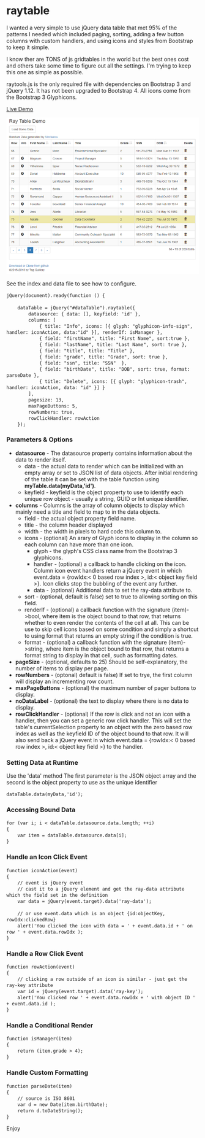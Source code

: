 # raytable
I wanted a very simple to use jQuery data table that met 95% of the patterns I needed which included paging, sorting, 
adding a few button columns with custom handlers, and using icons and styles from Bootstrap to keep it simple.

I know ther are TONS of js gridtables in the world but the best ones cost and others take some time to figure out all the settings.
I'm trying to keep this one as simple as possible.

raytools.js is the only required file with dependencies on Bootstrap 3 and jQuery 1.12. It has not been upgraded to Bootstrap 4. All icons come from the Bootstrap 3 Glyphicons.

[Live Demo](http://www.raydreams.com/raytable/)

![Raytools data grid](/Screenshots/screen.png)

See the index and data file to see how to configure.

```
jQuery(document).ready(function () {

	dataTable = jQuery("#dataTable").raytable({
		datasource: { data: [], keyfield: 'id' },
		columns: [
			{ title: "Info", icons: [{ glyph: "glyphicon-info-sign", handler: iconAction, data:"id" }], renderIf: isManager },
			{ field: "firstName", title: "First Name", sort:true },
			{ field: "lastName", title: "Last Name", sort: true },
			{ field: "title", title: "Title" },
			{ field: "grade", title: "Grade", sort: true },
			{ field: "ssn", title: "SSN"  },
			{ field: "birthDate", title: "DOB", sort: true, format: parseDate },
			{ title: "Delete", icons: [{ glyph: "glyphicon-trash", handler: iconAction, data: "id" }] }
		],
		pagesize: 13,
		maxPageButtons: 5,
		rowNumbers: true,
		rowClickHandler: rowAction
	});
```

### Parameters & Options
* **datasource** - The datasource property contains information about the data to render itself.
  * data - the actual data to render which can be initialized with an empty array or set to JSON list of data objects. After initial rendering of the table it can be set with the table function using **myTable.data(myData,'id')**.
  * keyfield - keyfield is the object property to use to identify each unique row object - usually a string, GUID or Int unique identifier.
* **columns** - Columns is the array of column objects to display which mainly need a title and field to map to in the data objects.
  * field - the actual object property field name.
  * title - the column header displayed
  * width - the width in pixels to hard code this column to.
  * icons - (optional) An arary of Glyph icons to display in the column so each column can have more than one icon.
    * glyph - the glyph's CSS class name from the Bootstrap 3 glyphicons.
    * handler - (optional) a callback to handle clicking on the icon. Column icon event handlers return a jQuery event in which event.data = {rowIdx:&lt; 0 based row index &gt;, id:&lt; object key field &gt;}. Icon clicks stop the bubbling of the event any further.
    * data - (optional) Additional data to set the ray-data attribute to.
  * sort - (optional, default is false) set to true to allowing sorting on this field.
  * renderIf - (optional) a callback function with the signature (item)->bool, where item is the object bound to that row, that returns whether to even render the contents of the cell at all. This can be use to skip cell icons based on some condition and simply a shortcut to using format that returns an empty string if the condition is true.
  * format - (optional) a callback function with the signature (item)->string, where item is the object bound to that row, that returns a format string to display in that cell, such as formatting dates.
* **pageSize** - (optional, defaults to 25) Should be self-explanatory, the number of items to display per page.
* **rowNumbers** - (optonal) default is false) If set to trye, the first column will display an incrementing row count.
* **maxPageButtons** - (optional) the maximum number of pager buttons to display.
* **noDataLabel** - (optional) the text to display where there is no data to display.
* **rowClickHandler** - (optional) If the row is click and not an icon with a handler, then you can set a generic row click handler. This will set the table's currentSelection property to an object with the zero based row index as well as the keyfield ID of the object bound to that row. It will also send back a jQuery event in which event.data = {rowIdx:&lt; 0 based row index &gt;, id:&lt; object key field &gt;} to the handler.

### Setting Data at Runtime
Use the 'data' method
The first parameter is the JSON object array and the second is the object property to use as the unique identifier
```
dataTable.data(myData,'id');
```

### Accessing Bound Data
```
for (var i; i < dataTable.datasource.data.length; ++i)
{
	var item = dataTable.datasource.data[i];
}
```

### Handle an Icon Click Event
```
function iconAction(event)
{
	// event is jQuery event
	// cast it to a jQuery element and get the ray-data attribute which the field set in the definition
	var data = jQuery(event.target).data('ray-data');

	// or use event.data which is an object {id:objectKey, rowIdx:clickedRow}
	alert('You clicked the icon with data = ' + event.data.id + ' on row ' + event.data.rowIdx );
}
```

### Handle a Row Click Event
```
function rowAction(event)
{
	// clicking a row outside of an icon is similar - just get the ray-key attribute
    var id = jQuery(event.target).data('ray-key');
    alert('You clicked row ' + event.data.rowIdx + ' with object ID ' + event.data.id );
}
```

### Handle a Conditional Render
```
function isManager(item)
{
	return (item.grade > 4);
}
```

### Handle Custom Formatting
```
function parseDate(item)
{
	// source is ISO 8601
    var d = new Date(item.birthDate);
    return d.toDateString();
}
```

Enjoy
